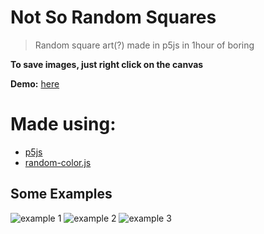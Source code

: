 # Not So Random Squares

> Random square art(?) made in p5js in 1hour of boring

**To save images, just right click on the canvas**

**Demo:** [here](https://simoneguarneri.github.io/NotSoRandomSquares/index.html)

# Made using:

- [p5js](https://p5js.org)
- [random-color.js](https://github.com/davidmerfield/randomColor)

## Some Examples

![example 1](https://i.imgur.com/YF3O5A1.jpg)
![example 2](https://i.imgur.com/JBKdZZA.jpg)
![example 3](https://i.imgur.com/h1V9ox1.jpg)
